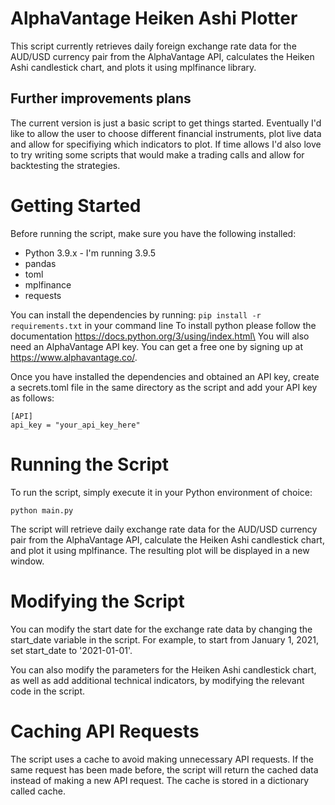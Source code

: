 # AlphaVantage Heiken Ashi Plotter
This script currently retrieves daily foreign exchange rate data for the AUD/USD currency pair from the AlphaVantage API, calculates the Heiken Ashi candlestick chart, and plots it using mplfinance library.

## Further improvements plans
The current version is just a basic script to get things started. Eventually I'd like to allow the user to choose different financial instruments, plot live data and allow for specifiying which indicators to plot.
If time allows I'd also love to try writing some scripts that would make a trading calls and allow for backtesting the strategies.

# Getting Started
Before running the script, make sure you have the following installed:

* Python 3.9.x - I'm running 3.9.5
* pandas
* toml
* mplfinance
* requests

You can install the dependencies by running:
`pip install -r requirements.txt` in your command line
To install python please follow the documentation https://docs.python.org/3/using/index.html\
You will also need an AlphaVantage API key. You can get a free one by signing up at https://www.alphavantage.co/.

Once you have installed the dependencies and obtained an API key, create a secrets.toml file in the same directory as the script and add your API key as follows:

`[API]`\
`api_key = "your_api_key_here"`

# Running the Script
To run the script, simply execute it in your Python environment of choice:

`python main.py`

The script will retrieve daily exchange rate data for the AUD/USD currency pair from the AlphaVantage API, calculate the Heiken Ashi candlestick chart, and plot it using mplfinance. The resulting plot will be displayed in a new window.

# Modifying the Script
You can modify the start date for the exchange rate data by changing the start_date variable in the script. For example, to start from January 1, 2021, set start_date to '2021-01-01'.

You can also modify the parameters for the Heiken Ashi candlestick chart, as well as add additional technical indicators, by modifying the relevant code in the script.

# Caching API Requests
The script uses a cache to avoid making unnecessary API requests. If the same request has been made before, the script will return the cached data instead of making a new API request. The cache is stored in a dictionary called cache.
